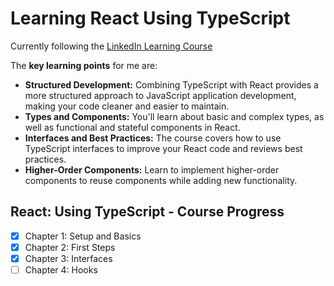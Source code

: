 # Learning React Using TypeScript

Currently following the [LinkedIn Learning Course](https://www.linkedin.com/learning/react-using-typescript-23743818?contextUrn=urn%3Ali%3AlearningCollection%3A7315539718224445441)

The **key learning points** for me are:

- **Structured Development:** Combining TypeScript with React provides a more structured approach to JavaScript application development, making your code cleaner and easier to maintain.
- **Types and Components:** You'll learn about basic and complex types, as well as functional and stateful components in React.
- **Interfaces and Best Practices:** The course covers how to use TypeScript interfaces to improve your React code and reviews best practices.
- **Higher-Order Components:** Learn to implement higher-order components to reuse components while adding new functionality.

## React: Using TypeScript - Course Progress

- [X] Chapter 1: Setup and Basics
- [X] Chapter 2: First Steps
- [X] Chapter 3: Interfaces
- [ ] Chapter 4: Hooks
